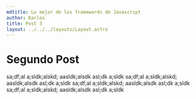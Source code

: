 ```yaml
---
mdtitle: Lo mejor de los framewords de Javascript
author: Karlos
title: Post 3
layout: ../../../layouts/Layout.astro
---
```


# Segundo Post

sa;df;al a;sldk;alskd; aasldk;alsdk asl;dk a;sldk
sa;df;al a;sldk;alskd; aasldk;alsdk asl;dk a;sldk
sa;df;al a;sldk;alskd; aasldk;alsdk asl;dk a;sldk
sa;df;al a;sldk;alskd; aasldk;alsdk asl;dk a;sldk